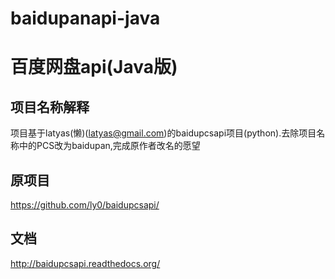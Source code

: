 # baidupanapi-java
百度网盘api(Java版)
======================

项目名称解释
-----------
项目基于latyas(懒)(latyas@gmail.com)的baidupcsapi项目(python).去除项目名称中的PCS改为baidupan,完成原作者改名的愿望

原项目
-----------
https://github.com/ly0/baidupcsapi/

文档
-----------
http://baidupcsapi.readthedocs.org/